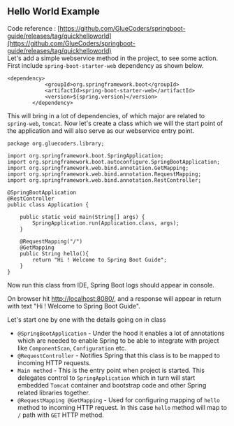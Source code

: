 ## Hello World Example
Code reference : [https://github.com/GlueCoders/springboot-guide/releases/tag/quickhelloworld](https://github.com/GlueCoders/springboot-guide/releases/tag/quickhelloworld)  
Let's add a simple webservice method in the project, to see some action. First include `spring-boot-starter-web` dependency as shown below.  
```
<dependency>
            <groupId>org.springframework.boot</groupId>
            <artifactId>spring-boot-starter-web</artifactId>
            <version>${spring.version}</version>
        </dependency>
```  
This will bring in a lot of dependencies, of which major are related to `spring-web`, `tomcat`. Now let's create a class which we will the start point of the application and will also serve as our webservice entry point.  
```
package org.gluecoders.library;

import org.springframework.boot.SpringApplication;
import org.springframework.boot.autoconfigure.SpringBootApplication;
import org.springframework.web.bind.annotation.GetMapping;
import org.springframework.web.bind.annotation.RequestMapping;
import org.springframework.web.bind.annotation.RestController;

@SpringBootApplication
@RestController
public class Application {

    public static void main(String[] args) {
        SpringApplication.run(Application.class, args);
    }

    @RequestMapping("/")
    @GetMapping
    public String hello(){
        return "Hi ! Welcome to Spring Boot Guide";
    }
}
```  
Now run this class from IDE, Spring Boot logs should appear in console.

On browser hit [http://localhost:8080/](http://localhost:8080/), and a response will appear in return with text "Hi ! Welcome to Spring Boot Guide". 

Let's start one by one with the details going on in class
- `@SpringBootApplication` - Under the hood it enables a lot of annotations which are needed to enable Spring to be able to integrate with project like `ComponentScan`, `Configuration` etc.  
- `@RequestController` - Notifies Spring that this class is to be mapped to incoming HTTP requests.  
- `Main method` - This is the entry point when project is started. This delegates control to `SpringApplication` which in turn will start embedded `Tomcat` container and bootstrap code and other Spring related libraries together.  
- `@RequestMapping @GetMapping` - Used for configuring mapping of `hello` method to incoming HTTP request. In this case `hello` method will map to `/` path with `GET` HTTP method.
